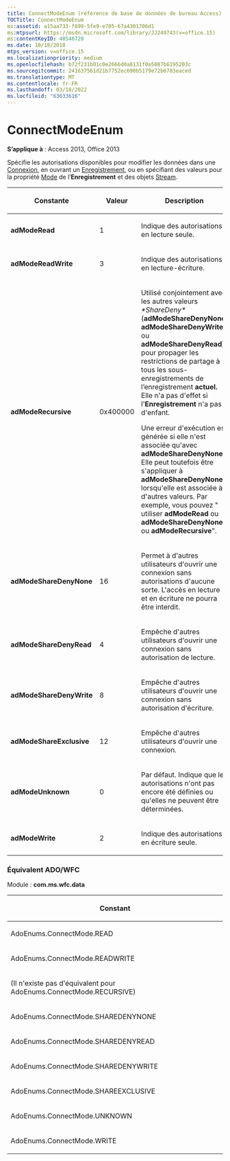 ```yaml
---
title: ConnectModeEnum (référence de base de données de bureau Access)
TOCTitle: ConnectModeEnum
ms:assetid: a15aa733-f899-5fe9-e705-67a4301706d1
ms:mtpsurl: https://msdn.microsoft.com/library/JJ249743(v=office.15)
ms:contentKeyID: 48546728
ms.date: 10/18/2018
mtps_version: v=office.15
ms.localizationpriority: medium
ms.openlocfilehash: b72f231b01c0e2666d0a8131f0a5087b6195203c
ms.sourcegitcommit: 241637561d21b7752ec690b5179e72b6703eaced
ms.translationtype: MT
ms.contentlocale: fr-FR
ms.lasthandoff: 03/18/2022
ms.locfileid: "63633616"
---
```

# <a name="connectmodeenum"></a>ConnectModeEnum

**S’applique à** : Access 2013, Office 2013

Spécifie les autorisations disponibles pour modifier les données dans une [Connexion](connection-object-ado.md), en ouvrant un [Enregistrement](record-object-ado.md), ou en spécifiant des valeurs pour la propriété [Mode](mode-property-ado.md) de l’**Enregistrement** et des objets [Stream](stream-object-ado.md).


<table>
<colgroup>
<col />
<col />
<col />
</colgroup>
<thead>
<tr class="header">
<th><p>Constante</p></th>
<th><p>Valeur</p></th>
<th><p>Description</p></th>
</tr>
</thead>
<tbody>
<tr class="odd">
<td><p><strong>adModeRead</strong></p></td>
<td><p>1</p></td>
<td><p>Indique des autorisations en lecture seule.</p></td>
</tr>
<tr class="even">
<td><p><strong>adModeReadWrite</strong></p></td>
<td><p>3</p></td>
<td><p>Indique des autorisations en lecture-écriture.</p></td>
</tr>
<tr class="odd">
<td><p><strong>adModeRecursive</strong></p></td>
<td><p>0x400000</p></td>
<td><p>Utilisé conjointement avec les autres valeurs <em>*ShareDeny*</em> (<strong>adModeShareDenyNone</strong>, <strong>adModeShareDenyWrite</strong> ou <strong>adModeShareDenyRead</strong>) pour propager les restrictions de partage à tous les sous-enregistrements de l’enregistrement <strong>actuel.</strong> Elle n'a pas d'effet si l'<strong>Enregistrement</strong> n'a pas d'enfant.</p><p>Une erreur d'exécution est générée si elle n'est associée qu'avec <strong>adModeShareDenyNone</strong>. Elle peut toutefois être s'appliquer à <strong>adModeShareDenyNone</strong> lorsqu'elle est associée à d'autres valeurs. Par exemple, vous pouvez &quot; utiliser <strong>adModeRead</strong> ou <strong>adModeShareDenyNone</strong> ou <strong>adModeRecursive</strong>&quot;.</p></td>
</tr>
<tr class="even">
<td><p><strong>adModeShareDenyNone</strong></p></td>
<td><p>16</p></td>
<td><p>Permet à d'autres utilisateurs d'ouvrir une connexion sans autorisations d'aucune sorte. L'accès en lecture et en écriture ne pourra être interdit.</p></td>
</tr>
<tr class="odd">
<td><p><strong>adModeShareDenyRead</strong></p></td>
<td><p>4</p></td>
<td><p>Empêche d'autres utilisateurs d'ouvrir une connexion sans autorisation de lecture.</p></td>
</tr>
<tr class="even">
<td><p><strong>adModeShareDenyWrite</strong></p></td>
<td><p>8 </p></td>
<td><p>Empêche d'autres utilisateurs d'ouvrir une connexion sans autorisation d'écriture.</p></td>
</tr>
<tr class="odd">
<td><p><strong>adModeShareExclusive</strong></p></td>
<td><p>12 </p></td>
<td><p>Empêche d'autres utilisateurs d'ouvrir une connexion.</p></td>
</tr>
<tr class="even">
<td><p><strong>adModeUnknown</strong></p></td>
<td><p>0</p></td>
<td><p>Par défaut. Indique que les autorisations n'ont pas encore été définies ou qu'elles ne peuvent être déterminées.</p></td>
</tr>
<tr class="odd">
<td><p><strong>adModeWrite</strong></p></td>
<td><p>2</p></td>
<td><p>Indique des autorisations en écriture seule.</p></td>
</tr>
</tbody>
</table>


### <a name="adowfc-equivalent"></a>Équivalent ADO/WFC

Module : **com.ms.wfc.data**

<table>
<colgroup>
<col />
</colgroup>
<thead>
<tr class="header">
<th><p>Constant</p></th>
</tr>
</thead>
<tbody>
<tr class="odd">
<td><p>AdoEnums.ConnectMode.READ</p></td>
</tr>
<tr class="even">
<td><p>AdoEnums.ConnectMode.READWRITE</p></td>
</tr>
<tr class="odd">
<td><p>(Il n'existe pas d'équivalent pour AdoEnums.ConnectMode.RECURSIVE)</p></td>
</tr>
<tr class="even">
<td><p>AdoEnums.ConnectMode.SHAREDENYNONE</p></td>
</tr>
<tr class="odd">
<td><p>AdoEnums.ConnectMode.SHAREDENYREAD</p></td>
</tr>
<tr class="even">
<td><p>AdoEnums.ConnectMode.SHAREDENYWRITE</p></td>
</tr>
<tr class="odd">
<td><p>AdoEnums.ConnectMode.SHAREEXCLUSIVE</p></td>
</tr>
<tr class="even">
<td><p>AdoEnums.ConnectMode.UNKNOWN</p></td>
</tr>
<tr class="odd">
<td><p>AdoEnums.ConnectMode.WRITE</p></td>
</tr>
</tbody>
</table>

